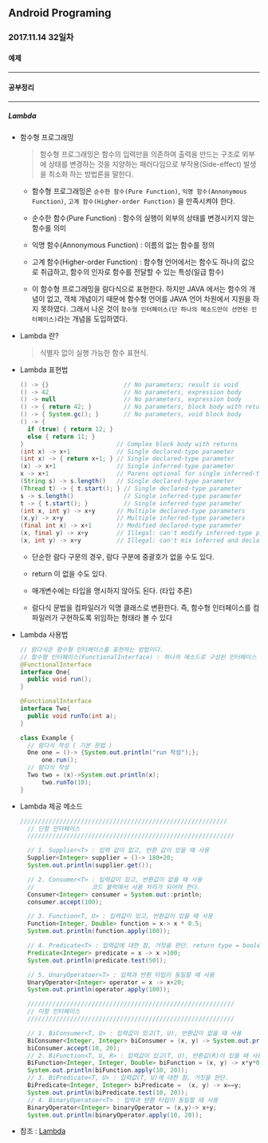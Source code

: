Android Programing
----------------------------------------------------
### 2017.11.14 32일차

#### 예제
____________________________________________________

#### 공부정리
____________________________________________________

##### __Lambda__

- 함수형 프로그래밍

  >함수형 프로그래밍은 함수의 입력만을 의존하여 출력을 만드는 구조로 외부에 상태를 변경하는 것을 지양하는 패러다임으로 부작용(Side-effect) 발생을 최소화 하는 방법론을 말한다.

  - 함수형 프로그래밍은 `순수한 함수(Pure Function)`, `익명 함수(Annonymous Function)`, `고계 함수(Higher-order Function)` 을 만족시켜야 한다.

  - 순수한 함수(Pure Function) : 함수의 실행이 외부의 상태를 변경시키지 않는 함수를 의미

  - 익명 함수(Annonymous Function) : 이름의 없는 함수를 정의

  - 고계 함수(Higher-order Function) : 함수형 언어에서는 함수도 하나의 값으로 취급하고, 함수의 인자로 함수를 전달할 수 있는 특성(일급 함수)

  - 이 함수형 프로그래밍을 람다식으로 표현한다. 하지만 JAVA 에서는 함수의 개념이 없고, 객체 개념이기 때문에 함수형 언어를 JAVA 언어 차원에서 지원을 하지 못하였다. 그래서 나온 것이 `함수형 인터페이스(단 하나의 메소드만이 선언된 인터페이스)`라는 개념을 도입하였다.

- Lambda 란?

  > 식별자 없이 실행 가능한 함수 표현식.

- Lambda 표현법

  ```java
  () -> {}                     // No parameters; result is void
  () -> 42                     // No parameters, expression body
  () -> null                   // No parameters, expression body
  () -> { return 42; }         // No parameters, block body with return
  () -> { System.gc(); }       // No parameters, void block body
  () -> {
    if (true) { return 12; }
    else { return 11; }
  }                          // Complex block body with returns
  (int x) -> x+1             // Single declared-type parameter
  (int x) -> { return x+1; } // Single declared-type parameter
  (x) -> x+1                 // Single inferred-type parameter
  x -> x+1                   // Parens optional for single inferred-type case
  (String s) -> s.length()   // Single declared-type parameter
  (Thread t) -> { t.start(); } // Single declared-type parameter
  s -> s.length()              // Single inferred-type parameter
  t -> { t.start(); }          // Single inferred-type parameter
  (int x, int y) -> x+y      // Multiple declared-type parameters
  (x,y) -> x+y               // Multiple inferred-type parameters
  (final int x) -> x+1       // Modified declared-type parameter
  (x, final y) -> x+y        // Illegal: can't modify inferred-type parameters
  (x, int y) -> x+y          // Illegal: can't mix inferred and declared types
  ```

  - 단순한 람다 구문의 경우, 람다 구분에 중괄호가 없을 수도 있다.

  - return 이 없을 수도 있다.

  - 매개변수에는 타입을 명시하지 않아도 된다. (타입 추론)

  - 람다식 문법을 컴파일러가 익명 클래스로 변환한다. 즉, 함수형 인터페이스를 컴파일러가 구현하도록 위임하는 형태라 볼 수 있다

- Lambda 사용법

  ```java
  // 람다식은 함수형 인터페이스를 표현하는 방법이다.
  // 함수형 인터페이스(FunctionalInterface) : 하나의 메소드로 구성된 인터페이스
  @FunctionalInterface
  interface One{
    public void run();
  }

  @FunctionalInterface
  interface Two{
    public void runTo(int a);
  }

  class Example {
    // 람다식 작성 ( 기본 문법 )
    One one = ()-> {System.out.println("run 작성");};
		one.run();
    // 람다식 작성
    Two two = (x)->System.out.println(x);
		two.runTo(10);
  }
  ```

- Lambda 제공 메소드

  ```java
  //////////////////////////////////////////////////////////
	// 단항 인터페이스
	//////////////////////////////////////////////////////////

	// 1. Supplier<T> : 입력 값이 없고, 반환 값이 있을 떄 사용
	Supplier<Integer> supplier = ()-> 180+20;
	System.out.println(supplier.get());

	// 2. Consumer<T> : 입력값이 있고, 반환값이 없을 때 사용
	//				  코드 블럭에서 사용 처리가 되어야 한다.
	Consumer<Integer> consumer = System.out::println;
	consumer.accept(100);

	// 3. Function<T, U> : 입력값이 있고, 반환값이 있을 때 사용
	Function<Integer, Double> function = x-> x * 0.5;
	System.out.println(function.apply(100));

	// 4. Predicate<T> : 입력값에 대한 참, 거짓을 판단. return type = boolean;
	Predicate<Integer> predicate = x -> x >100;
	System.out.println(predicate.test(50));

	// 5. UnaryOperatoer<T> : 입력과 반환 타입이 동일할 때 사용
	UnaryOperator<Integer> operator = x -> x+20;
	System.out.println(operator.apply(100));

	//////////////////////////////////////////////////////////
	// 이항 인터페이스
	//////////////////////////////////////////////////////////

	// 1. BiConsumer<T, U> : 입력값이 있고(T, U), 반환값이 없을 때 사용
	BiConsumer<Integer, Integer> biConsumer = (x, y) -> System.out.println(x+y);
	biConsumer.accept(10, 20);
	// 2. BiFunction<T, U, R> : 입력값이 있고(T, U), 반환값(R)이 있을 때 사용
	BiFunction<Integer, Integer, Double> biFunction = (x, y) -> x*y*0.5;
	System.out.println(biFunction.apply(10, 20));
	// 3. BiPredicate<T, U> : 입력값(T, U)에 대한 참, 거짓을 판단.
	BiPredicate<Integer, Integer> biPredicate =  (x, y) -> x==y;
	System.out.println(biPredicate.test(10, 20));
	// 4. BinaryOperatoer<T> : 입력과 반환 타입이 동일할 때 사용
	BinaryOperator<Integer> binaryOperator = (x,y)-> x+y;
	System.out.println(binaryOperator.apply(10, 20));
  ```

- 참조 : [Lambda](https://skyoo2003.github.io/post/2016/11/09/java8-lambda-expression)

